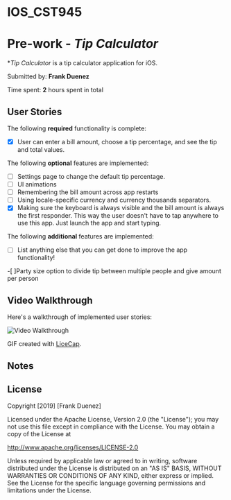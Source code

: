 # IOS_CST945
# Pre-work - *Tip Calculator*

**Tip Calculator* is a tip calculator application for iOS.

Submitted by: **Frank Duenez**

Time spent: **2** hours spent in total

## User Stories

The following **required** functionality is complete:

* [x] User can enter a bill amount, choose a tip percentage, and see the tip and total values.

The following **optional** features are implemented:
* [ ] Settings page to change the default tip percentage.
* [ ] UI animations
* [ ] Remembering the bill amount across app restarts 
* [ ] Using locale-specific currency and currency thousands separators.
* [x] Making sure the keyboard is always visible and the bill amount is always the first responder. This way the user doesn't have to tap anywhere to use this app. Just launch the app and start typing.

The following **additional** features are implemented:

- [ ] List anything else that you can get done to improve the app functionality!

-[ ]Party size option to divide tip between multiple people and give amount per person

## Video Walkthrough

Here's a walkthrough of implemented user stories:

<img src="https://media.giphy.com/media/fAP3T5amLjr5uzkw6L/giphy.gif" title='Video Walkthrough' width='' alt='Video Walkthrough' />

GIF created with [LiceCap](http://www.cockos.com/licecap/).

## Notes


## License

Copyright [2019] [Frank Duenez]

Licensed under the Apache License, Version 2.0 (the "License");
you may not use this file except in compliance with the License.
You may obtain a copy of the License at

http://www.apache.org/licenses/LICENSE-2.0

Unless required by applicable law or agreed to in writing, software
distributed under the License is distributed on an "AS IS" BASIS,
WITHOUT WARRANTIES OR CONDITIONS OF ANY KIND, either express or implied.
See the License for the specific language governing permissions and
limitations under the License.
